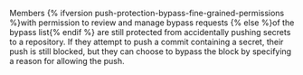 Members {% ifversion push-protection-bypass-fine-grained-permissions %}with permission to review and manage bypass requests {% else %}of the bypass list{% endif %} are still protected from accidentally pushing secrets to a repository. If they attempt to push a commit containing a secret, their push is still blocked, but they can choose to bypass the block by specifying a reason for allowing the push.
